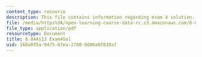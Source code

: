 ```yaml
---
content_type: resource
description: This file contains information regarding exam 4 solution.
file: /media/https%3A/open-learning-course-data-rc.s3.amazonaws.com/8-044-statistical-physics-i-spring-2013/166a035a947587ea2760b086a0f839a7_MIT8_044S14_exam4sol_03.pdf
file_type: application/pdf
resourcetype: Document
title: 8.044s13 Exam4Sol
uid: 166a035a-9475-87ea-2760-b086a0f839a7
---
```


